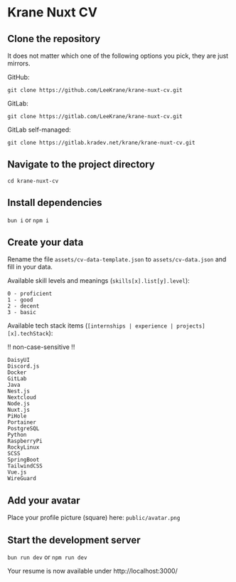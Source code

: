 # Krane Nuxt CV

## Clone the repository
It does not matter which one of the following options you pick, they are just mirrors.

GitHub:

`git clone https://github.com/LeeKrane/krane-nuxt-cv.git`

GitLab:

`git clone https://gitlab.com/LeeKrane/krane-nuxt-cv.git`

GitLab self-managed:

`git clone https://gitlab.kradev.net/krane/krane-nuxt-cv.git`

## Navigate to the project directory
`cd krane-nuxt-cv`

## Install dependencies
`bun i` or `npm i`

## Create your data

Rename the file `assets/cv-data-template.json` to `assets/cv-data.json` and fill in your data.

Available skill levels and meanings (`skills[x].list[y].level`):

```
0 - proficient
1 - good
2 - decent
3 - basic
```

Available tech stack items (`[internships | experience | projects][x].techStack`):

!! non-case-sensitive !!

```
DaisyUI
Discord.js
Docker
GitLab
Java
Nest.js
Nextcloud
Node.js
Nuxt.js
PiHole
Portainer
PostgreSQL
Python
RaspberryPi
RockyLinux
SCSS
SpringBoot
TailwindCSS
Vue.js
WireGuard
```

## Add your avatar
Place your profile picture (square) here: `public/avatar.png`

## Start the development server
`bun run dev` or `npm run dev`

Your resume is now available under http://localhost:3000/
